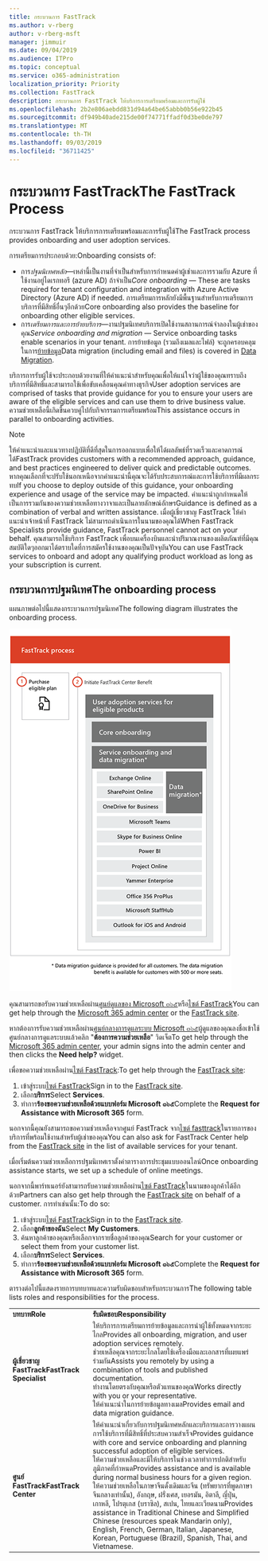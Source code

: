 ```yaml
---
title: กระบวนการ FastTrack
ms.author: v-rberg
author: v-rberg-msft
manager: jimmuir
ms.date: 09/04/2019
ms.audience: ITPro
ms.topic: conceptual
ms.service: o365-administration
localization_priority: Priority
ms.collection: FastTrack
description: กระบวนการ FastTrack ให้บริการการเตรียมพร้อมและการรับผู้ใช้
ms.openlocfilehash: 2b2e806aebdd831d94a64be65abbb0b56e922b45
ms.sourcegitcommit: df949b40ade215de00f74771ffadf0d3be0de797
ms.translationtype: MT
ms.contentlocale: th-TH
ms.lasthandoff: 09/03/2019
ms.locfileid: "36711425"
---
```

# <a name="the-fasttrack-process"></a><span data-ttu-id="ca966-103">กระบวนการ FastTrack</span><span class="sxs-lookup"><span data-stu-id="ca966-103">The FastTrack Process</span></span>

<span data-ttu-id="ca966-104">กระบวนการ FastTrack ให้บริการการเตรียมพร้อมและการรับผู้ใช้</span><span class="sxs-lookup"><span data-stu-id="ca966-104">The FastTrack process provides onboarding and user adoption services.</span></span> 
  
<span data-ttu-id="ca966-105">การเตรียมการประกอบด้วย:</span><span class="sxs-lookup"><span data-stu-id="ca966-105">Onboarding consists of:</span></span>
  
- <span data-ttu-id="ca966-106">การ*ปฐมนิเทศหลัก*—เหล่านี้เป็นงานที่จำเป็นสำหรับการกำหนดค่าผู้เช่าและการรวมกับ Azure ที่ใช้งานอยู่ไดเรกทอรี (azure AD) ถ้าจำเป็น</span><span class="sxs-lookup"><span data-stu-id="ca966-106">*Core onboarding* — These are tasks required for tenant configuration and integration with Azure Active Directory (Azure AD) if needed.</span></span> <span data-ttu-id="ca966-107">การเตรียมการหลักยังมีพื้นฐานสำหรับการเตรียมการบริการที่มีสิทธิ์อื่นๆอีกด้วย</span><span class="sxs-lookup"><span data-stu-id="ca966-107">Core onboarding also provides the baseline for onboarding other eligible services.</span></span> 
- <span data-ttu-id="ca966-108">การ*เตรียมการและการย้ายบริการ*—งานปฐมนิเทศบริการเปิดใช้งานสถานการณ์จำลองในผู้เช่าของคุณ</span><span class="sxs-lookup"><span data-stu-id="ca966-108">*Service onboarding and migration* — Service onboarding tasks enable scenarios in your tenant.</span></span> <span data-ttu-id="ca966-109">การย้ายข้อมูล (รวมถึงเมลและไฟล์) จะถูกครอบคลุมในการ[ย้ายข้อมูล](O365-data-migration.md)</span><span class="sxs-lookup"><span data-stu-id="ca966-109">Data migration (including email and files) is covered in [Data Migration](O365-data-migration.md).</span></span> 
    
<span data-ttu-id="ca966-110">บริการการรับผู้ใช้จะประกอบด้วยงานที่ให้คำแนะนำสำหรับคุณเพื่อให้แน่ใจว่าผู้ใช้ของคุณทราบถึงบริการที่มีสิทธิ์และสามารถใช้เพื่อขับเคลื่อนคุณค่าทางธุรกิจ</span><span class="sxs-lookup"><span data-stu-id="ca966-110">User adoption services are comprised of tasks that provide guidance for you to ensure your users are aware of the eligible services and can use them to drive business value.</span></span> <span data-ttu-id="ca966-111">ความช่วยเหลือนี้เกิดขึ้นควบคู่ไปกับกิจกรรมการเตรียมพร้อม</span><span class="sxs-lookup"><span data-stu-id="ca966-111">This assistance occurs in parallel to onboarding activities.</span></span>
  
> [!NOTE]
> <span data-ttu-id="ca966-112">ให้คำแนะนำและแนวทางปฏิบัติที่ดีที่สุดในการออกแบบเพื่อให้ได้ผลลัพธ์ที่รวดเร็วและคาดการณ์ได้</span><span class="sxs-lookup"><span data-stu-id="ca966-112">FastTrack provides customers with a recommended approach, guidance, and best practices engineered to deliver quick and predictable outcomes.</span></span> <span data-ttu-id="ca966-113">หากคุณเลือกที่จะปรับใช้นอกเหนือจากคำแนะนำนี้คุณจะได้รับประสบการณ์และการใช้บริการที่มีผลกระทบ</span><span class="sxs-lookup"><span data-stu-id="ca966-113">If you choose to deploy outside of this guidance, your onboarding experience and usage of the service may be impacted.</span></span> <span data-ttu-id="ca966-114">คำแนะนำถูกกำหนดให้เป็นการรวมกันของความช่วยเหลือทางวาจาและเป็นลายลักษณ์อักษร</span><span class="sxs-lookup"><span data-stu-id="ca966-114">Guidance is defined as a combination of verbal and written assistance.</span></span> <span data-ttu-id="ca966-115">เมื่อผู้เชี่ยวชาญ FastTrack ให้คำแนะนำเจ้าหน้าที่ FastTrack ไม่สามารถดำเนินการในนามของคุณได้</span><span class="sxs-lookup"><span data-stu-id="ca966-115">When FastTrack Specialists provide guidance, FastTrack personnel cannot act on your behalf.</span></span> <span data-ttu-id="ca966-116">คุณสามารถใช้บริการ FastTrack เพื่อบนเครื่องบินและนำปริมาณงานของผลิตภัณฑ์ที่มีคุณสมบัติใดๆออกมาได้ตราบใดที่การสมัครใช้งานของคุณเป็นปัจจุบัน</span><span class="sxs-lookup"><span data-stu-id="ca966-116">You can use FastTrack services to onboard and adopt any qualifying product workload as long as your subscription is current.</span></span> 
  
## <a name="the-onboarding-process"></a><span data-ttu-id="ca966-117">กระบวนการปฐมนิเทศ</span><span class="sxs-lookup"><span data-stu-id="ca966-117">The onboarding process</span></span>

<span data-ttu-id="ca966-118">แผนภาพต่อไปนี้แสดงกระบวนการปฐมนิเทศ</span><span class="sxs-lookup"><span data-stu-id="ca966-118">The following diagram illustrates the onboarding process.</span></span>
  
![เส้นเวลาสำหรับการใช้สวัสดิการการปฐมนิเทศ](media/O365-Onboarding-Timeline.png)
  
<span data-ttu-id="ca966-120">คุณสามารถขอรับความช่วยเหลือผ่าน[ศูนย์ดูแลของ Microsoft ๓๖๕](https://go.microsoft.com/fwlink/?linkid=2032704)หรือ[ไซต์ FastTrack](https://go.microsoft.com/fwlink/?linkid=780698)</span><span class="sxs-lookup"><span data-stu-id="ca966-120">You can get help through the [Microsoft 365 admin center](https://go.microsoft.com/fwlink/?linkid=2032704) or the [FastTrack site](https://go.microsoft.com/fwlink/?linkid=780698).</span></span> 

<span data-ttu-id="ca966-121">หากต้องการรับความช่วยเหลือผ่าน[ศูนย์กลางการดูแลระบบ Microsoft ๓๖๕](https://go.microsoft.com/fwlink/?linkid=2032704)ผู้ดูแลของคุณลงชื่อเข้าใช้ศูนย์กลางการดูแลระบบแล้วคลิก "**ต้องการความช่วยเหลือ**" วิดเจ็ต</span><span class="sxs-lookup"><span data-stu-id="ca966-121">To get help through the [Microsoft 365 admin center](https://go.microsoft.com/fwlink/?linkid=2032704), your admin signs into the admin center and then clicks the **Need help?** widget.</span></span> 

<span data-ttu-id="ca966-122">เพื่อขอความช่วยเหลือผ่าน[ไซต์ FastTrack](https://go.microsoft.com/fwlink/?linkid=780698):</span><span class="sxs-lookup"><span data-stu-id="ca966-122">To get help through the [FastTrack site](https://go.microsoft.com/fwlink/?linkid=780698):</span></span> 
1.  <span data-ttu-id="ca966-123">เข้าสู่ระบบ[ไซต์ FastTrack](https://go.microsoft.com/fwlink/?linkid=780698)</span><span class="sxs-lookup"><span data-stu-id="ca966-123">Sign in to the [FastTrack site](https://go.microsoft.com/fwlink/?linkid=780698).</span></span> 
2.  <span data-ttu-id="ca966-124">เลือก**บริการ**</span><span class="sxs-lookup"><span data-stu-id="ca966-124">Select **Services**.</span></span>
3.  <span data-ttu-id="ca966-125">ทำการ**ร้องขอความช่วยเหลือด้วยแบบฟอร์ม Microsoft ๓๖๕**</span><span class="sxs-lookup"><span data-stu-id="ca966-125">Complete the **Request for Assistance with Microsoft 365** form.</span></span> 
  
 <span data-ttu-id="ca966-126">นอกจากนี้คุณยังสามารถขอความช่วยเหลือจากศูนย์ FastTrack จาก[ไซต์ fasttrack](https://go.microsoft.com/fwlink/?linkid=780698)ในรายการของบริการที่พร้อมใช้งานสำหรับผู้เช่าของคุณ</span><span class="sxs-lookup"><span data-stu-id="ca966-126">You can also ask for FastTrack Center help from the [FastTrack site](https://go.microsoft.com/fwlink/?linkid=780698) in the list of available services for your tenant.</span></span> 
    
 <span data-ttu-id="ca966-127">เมื่อเริ่มต้นความช่วยเหลือการปฐมนิเทศเราตั้งค่าตารางการประชุมแบบออนไลน์</span><span class="sxs-lookup"><span data-stu-id="ca966-127">Once onboarding assistance starts, we set up a schedule of online meetings.</span></span>
    
<span data-ttu-id="ca966-128">นอกจากนี้พาร์ทเนอร์ยังสามารถรับความช่วยเหลือผ่าน[ไซต์ FastTrack](https://go.microsoft.com/fwlink/?linkid=780698)ในนามของลูกค้าได้อีกด้วย</span><span class="sxs-lookup"><span data-stu-id="ca966-128">Partners can also get help through the [FastTrack site](https://go.microsoft.com/fwlink/?linkid=780698) on behalf of a customer.</span></span> <span data-ttu-id="ca966-129">การทำเช่นนั้น:</span><span class="sxs-lookup"><span data-stu-id="ca966-129">To do so:</span></span>
1.  <span data-ttu-id="ca966-130">เข้าสู่ระบบ[ไซต์ FastTrack](https://go.microsoft.com/fwlink/?linkid=780698)</span><span class="sxs-lookup"><span data-stu-id="ca966-130">Sign in to the [FastTrack site](https://go.microsoft.com/fwlink/?linkid=780698).</span></span> 
2.  <span data-ttu-id="ca966-131">เลือก**ลูกค้าของฉัน**</span><span class="sxs-lookup"><span data-stu-id="ca966-131">Select **My Customers**.</span></span>
3.  <span data-ttu-id="ca966-132">ค้นหาลูกค้าของคุณหรือเลือกจากรายชื่อลูกค้าของคุณ</span><span class="sxs-lookup"><span data-stu-id="ca966-132">Search for your customer or select them from your customer list.</span></span>
4.  <span data-ttu-id="ca966-133">เลือก**บริการ**</span><span class="sxs-lookup"><span data-stu-id="ca966-133">Select **Services**.</span></span>
5.  <span data-ttu-id="ca966-134">ทำการ**ร้องขอความช่วยเหลือด้วยแบบฟอร์ม Microsoft ๓๖๕**</span><span class="sxs-lookup"><span data-stu-id="ca966-134">Complete the **Request for Assistance with Microsoft 365** form.</span></span> 

<span data-ttu-id="ca966-135">ตารางต่อไปนี้แสดงรายการบทบาทและความรับผิดชอบสำหรับกระบวนการ</span><span class="sxs-lookup"><span data-stu-id="ca966-135">The following table lists roles and responsibilities for the process.</span></span>
    
|||
|:-----|:-----|
|<span data-ttu-id="ca966-136">**บทบาท**</span><span class="sxs-lookup"><span data-stu-id="ca966-136">**Role**</span></span> <br/> |<span data-ttu-id="ca966-137">**รับผิดชอบ**</span><span class="sxs-lookup"><span data-stu-id="ca966-137">**Responsibility**</span></span> <br/> |
|<span data-ttu-id="ca966-138">**ผู้เชี่ยวชาญ FastTrack**</span><span class="sxs-lookup"><span data-stu-id="ca966-138">**FastTrack Specialist**</span></span> <br/> |<span data-ttu-id="ca966-139">ให้บริการการเตรียมการย้ายข้อมูลและการนำผู้ใช้ทั้งหมดจากระยะไกล</span><span class="sxs-lookup"><span data-stu-id="ca966-139">Provides all onboarding, migration, and user adoption services remotely.</span></span>  <br/> <span data-ttu-id="ca966-140">ช่วยเหลือคุณจากระยะไกลโดยใช้เครื่องมือและเอกสารที่เผยแพร่ร่วมกัน</span><span class="sxs-lookup"><span data-stu-id="ca966-140">Assists you remotely by using a combination of tools and published documentation.</span></span> <br/> <span data-ttu-id="ca966-141">ทำงานโดยตรงกับคุณหรือตัวแทนของคุณ</span><span class="sxs-lookup"><span data-stu-id="ca966-141">Works directly with you or your representative.</span></span> <br/> <span data-ttu-id="ca966-142">ให้คำแนะนำในการย้ายข้อมูลทางเมล</span><span class="sxs-lookup"><span data-stu-id="ca966-142">Provides email and data migration guidance.</span></span>|
|<span data-ttu-id="ca966-143">**ศูนย์ FastTrack**</span><span class="sxs-lookup"><span data-stu-id="ca966-143">**FastTrack Center**</span></span>  <br/> |<span data-ttu-id="ca966-144">ให้คำแนะนำเกี่ยวกับการปฐมนิเทศหลักและบริการและการวางแผนการใช้บริการที่มีสิทธิ์ที่ประสบความสำเร็จ</span><span class="sxs-lookup"><span data-stu-id="ca966-144">Provides guidance with core and service onboarding and planning successful adoption of eligible services.</span></span>  <br/> <span data-ttu-id="ca966-145">ให้ความช่วยเหลือและมีให้บริการในช่วงเวลาทำการปกติสำหรับภูมิภาคที่กำหนด</span><span class="sxs-lookup"><span data-stu-id="ca966-145">Provides assistance and is available during normal business hours for a given region.</span></span> <br/> <span data-ttu-id="ca966-146">ให้ความช่วยเหลือในภาษาจีนดั้งเดิมและจีน (ทรัพยากรที่พูดภาษาจีนกลางเท่านั้น), อังกฤษ, ฝรั่งเศส, เยอรมัน, อิตาลี, ญี่ปุ่น, เกาหลี, โปรตุเกส (บราซิล), สเปน, ไทยและเวียดนาม</span><span class="sxs-lookup"><span data-stu-id="ca966-146">Provides assistance in Traditional Chinese and Simplified Chinese (resources speak Mandarin only), English, French, German, Italian, Japanese, Korean, Portuguese (Brazil), Spanish, Thai, and Vietnamese.</span></span>|


  

